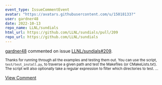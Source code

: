 ```yaml
---
event_type: IssueCommentEvent
avatar: "https://avatars.githubusercontent.com/u/15018133?"
user: gardner48
date: 2022-10-13
repo_name: LLNL/sundials
html_url: https://github.com/LLNL/sundials/pull/209
repo_url: https://github.com/LLNL/sundials
---
```


<a href='https://github.com/gardner48' target='_blank'>gardner48</a> commented on issue <a href='https://github.com/LLNL/sundials/pull/209' target='_blank'>LLNL/sundials#209</a>.

<small>Thanks for running through all the examples and testing them out. You can use the script, `test/test_install.py`, to traverse a given path and test the Makefiles (or CMakeLists.txt). The script will also optionally take a regular expression to filter which directories to test. ...</small>

<a href='https://github.com/LLNL/sundials/pull/209' target='_blank'>View Comment</a>